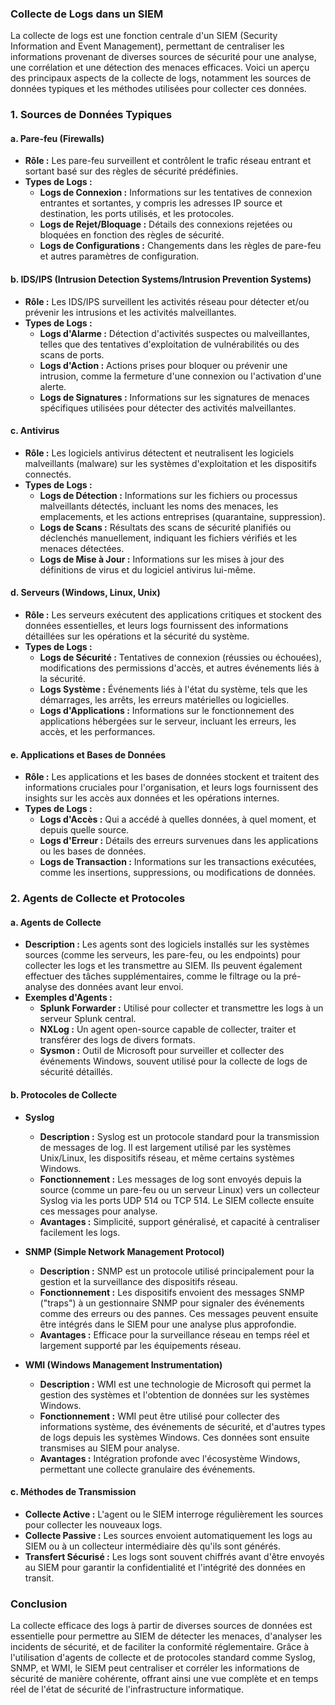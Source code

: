 ### **Collecte de Logs dans un SIEM**

La collecte de logs est une fonction centrale d'un SIEM (Security Information and Event Management), permettant de centraliser les informations provenant de diverses sources de sécurité pour une analyse, une corrélation et une détection des menaces efficaces. Voici un aperçu des principaux aspects de la collecte de logs, notamment les sources de données typiques et les méthodes utilisées pour collecter ces données.

### **1. Sources de Données Typiques**

#### **a. Pare-feu (Firewalls)**
   - **Rôle :** Les pare-feu surveillent et contrôlent le trafic réseau entrant et sortant basé sur des règles de sécurité prédéfinies.
   - **Types de Logs :**
     - **Logs de Connexion :** Informations sur les tentatives de connexion entrantes et sortantes, y compris les adresses IP source et destination, les ports utilisés, et les protocoles.
     - **Logs de Rejet/Bloquage :** Détails des connexions rejetées ou bloquées en fonction des règles de sécurité.
     - **Logs de Configurations :** Changements dans les règles de pare-feu et autres paramètres de configuration.

#### **b. IDS/IPS (Intrusion Detection Systems/Intrusion Prevention Systems)**
   - **Rôle :** Les IDS/IPS surveillent les activités réseau pour détecter et/ou prévenir les intrusions et les activités malveillantes.
   - **Types de Logs :**
     - **Logs d'Alarme :** Détection d'activités suspectes ou malveillantes, telles que des tentatives d'exploitation de vulnérabilités ou des scans de ports.
     - **Logs d'Action :** Actions prises pour bloquer ou prévenir une intrusion, comme la fermeture d'une connexion ou l'activation d'une alerte.
     - **Logs de Signatures :** Informations sur les signatures de menaces spécifiques utilisées pour détecter des activités malveillantes.

#### **c. Antivirus**
   - **Rôle :** Les logiciels antivirus détectent et neutralisent les logiciels malveillants (malware) sur les systèmes d'exploitation et les dispositifs connectés.
   - **Types de Logs :**
     - **Logs de Détection :** Informations sur les fichiers ou processus malveillants détectés, incluant les noms des menaces, les emplacements, et les actions entreprises (quarantaine, suppression).
     - **Logs de Scans :** Résultats des scans de sécurité planifiés ou déclenchés manuellement, indiquant les fichiers vérifiés et les menaces détectées.
     - **Logs de Mise à Jour :** Informations sur les mises à jour des définitions de virus et du logiciel antivirus lui-même.

#### **d. Serveurs (Windows, Linux, Unix)**
   - **Rôle :** Les serveurs exécutent des applications critiques et stockent des données essentielles, et leurs logs fournissent des informations détaillées sur les opérations et la sécurité du système.
   - **Types de Logs :**
     - **Logs de Sécurité :** Tentatives de connexion (réussies ou échouées), modifications des permissions d'accès, et autres événements liés à la sécurité.
     - **Logs Système :** Événements liés à l'état du système, tels que les démarrages, les arrêts, les erreurs matérielles ou logicielles.
     - **Logs d'Applications :** Informations sur le fonctionnement des applications hébergées sur le serveur, incluant les erreurs, les accès, et les performances.

#### **e. Applications et Bases de Données**
   - **Rôle :** Les applications et les bases de données stockent et traitent des informations cruciales pour l'organisation, et leurs logs fournissent des insights sur les accès aux données et les opérations internes.
   - **Types de Logs :**
     - **Logs d'Accès :** Qui a accédé à quelles données, à quel moment, et depuis quelle source.
     - **Logs d'Erreur :** Détails des erreurs survenues dans les applications ou les bases de données.
     - **Logs de Transaction :** Informations sur les transactions exécutées, comme les insertions, suppressions, ou modifications de données.

### **2. Agents de Collecte et Protocoles**

#### **a. Agents de Collecte**
   - **Description :** Les agents sont des logiciels installés sur les systèmes sources (comme les serveurs, les pare-feu, ou les endpoints) pour collecter les logs et les transmettre au SIEM. Ils peuvent également effectuer des tâches supplémentaires, comme le filtrage ou la pré-analyse des données avant leur envoi.
   - **Exemples d'Agents :**
     - **Splunk Forwarder :** Utilisé pour collecter et transmettre les logs à un serveur Splunk central.
     - **NXLog :** Un agent open-source capable de collecter, traiter et transférer des logs de divers formats.
     - **Sysmon :** Outil de Microsoft pour surveiller et collecter des événements Windows, souvent utilisé pour la collecte de logs de sécurité détaillés.

#### **b. Protocoles de Collecte**
   - **Syslog**
     - **Description :** Syslog est un protocole standard pour la transmission de messages de log. Il est largement utilisé par les systèmes Unix/Linux, les dispositifs réseau, et même certains systèmes Windows.
     - **Fonctionnement :** Les messages de log sont envoyés depuis la source (comme un pare-feu ou un serveur Linux) vers un collecteur Syslog via les ports UDP 514 ou TCP 514. Le SIEM collecte ensuite ces messages pour analyse.
     - **Avantages :** Simplicité, support généralisé, et capacité à centraliser facilement les logs.

   - **SNMP (Simple Network Management Protocol)**
     - **Description :** SNMP est un protocole utilisé principalement pour la gestion et la surveillance des dispositifs réseau.
     - **Fonctionnement :** Les dispositifs envoient des messages SNMP ("traps") à un gestionnaire SNMP pour signaler des événements comme des erreurs ou des pannes. Ces messages peuvent ensuite être intégrés dans le SIEM pour une analyse plus approfondie.
     - **Avantages :** Efficace pour la surveillance réseau en temps réel et largement supporté par les équipements réseau.

   - **WMI (Windows Management Instrumentation)**
     - **Description :** WMI est une technologie de Microsoft qui permet la gestion des systèmes et l'obtention de données sur les systèmes Windows.
     - **Fonctionnement :** WMI peut être utilisé pour collecter des informations système, des événements de sécurité, et d'autres types de logs depuis les systèmes Windows. Ces données sont ensuite transmises au SIEM pour analyse.
     - **Avantages :** Intégration profonde avec l'écosystème Windows, permettant une collecte granulaire des événements.

#### **c. Méthodes de Transmission**
   - **Collecte Active :** L'agent ou le SIEM interroge régulièrement les sources pour collecter les nouveaux logs.
   - **Collecte Passive :** Les sources envoient automatiquement les logs au SIEM ou à un collecteur intermédiaire dès qu'ils sont générés.
   - **Transfert Sécurisé :** Les logs sont souvent chiffrés avant d'être envoyés au SIEM pour garantir la confidentialité et l'intégrité des données en transit.

### **Conclusion**

La collecte efficace des logs à partir de diverses sources de données est essentielle pour permettre au SIEM de détecter les menaces, d'analyser les incidents de sécurité, et de faciliter la conformité réglementaire. Grâce à l'utilisation d'agents de collecte et de protocoles standard comme Syslog, SNMP, et WMI, le SIEM peut centraliser et corréler les informations de sécurité de manière cohérente, offrant ainsi une vue complète et en temps réel de l'état de sécurité de l'infrastructure informatique.
